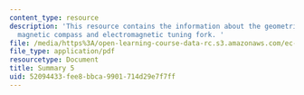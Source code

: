 ```yaml
---
content_type: resource
description: 'This resource contains the information about the geometrical compass,
  magnetic compass and electromagnetic tuning fork. '
file: /media/https%3A/open-learning-course-data-rc.s3.amazonaws.com/ec-050-recreate-experiments-from-history-inform-the-future-from-the-past-galileo-january-iap-2010/52094433fee8bbca9901714d29e7f7ff_MITEC_050IAP10_sum05.pdf
file_type: application/pdf
resourcetype: Document
title: Summary 5
uid: 52094433-fee8-bbca-9901-714d29e7f7ff
---
```


